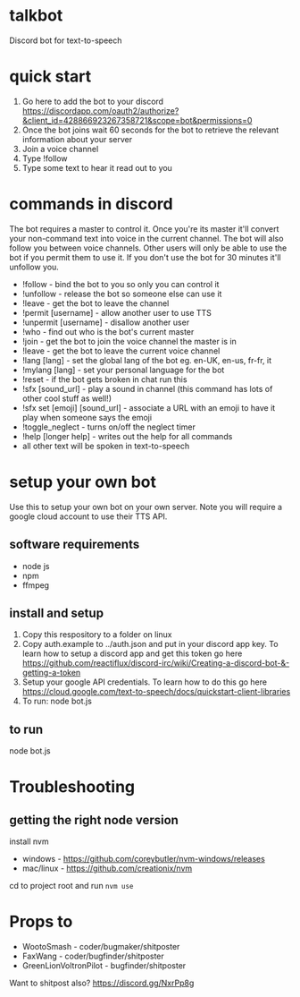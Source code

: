 # talkbot
Discord bot for text-to-speech

# quick start

1. Go here to add the bot to your discord https://discordapp.com/oauth2/authorize?&client_id=428866923267358721&scope=bot&permissions=0
2. Once the bot joins wait 60 seconds for the bot to retrieve the relevant information about your server
3. Join a voice channel
4. Type !follow
5. Type some text to hear it read out to you

# commands in discord
The bot requires a master to control it. Once you're its master it'll convert your non-command text into voice in the current channel. The bot will also follow you between voice channels. Other users will only be able to use the bot if you permit them to use it. If you don't use the bot for 30 minutes it'll unfollow you.

* !follow - bind the bot to you so only you can control it
* !unfollow - release the bot so someone else can use it
* !leave - get the bot to leave the channel
* !permit [username] - allow another user to use TTS
* !unpermit [username] - disallow another user
* !who - find out who is the bot's current master
* !join - get the bot to join the voice channel the master is in
* !leave - get the bot to leave the current voice channel
* !lang [lang] - set the global lang of the bot eg. en-UK, en-us, fr-fr, it
* !mylang [lang] - set your personal language for the bot
* !reset - if the bot gets broken in chat run this
* !sfx [sound_url] - play a sound in channel (this command has lots of other cool stuff as well!)
* !sfx set [emoji] [sound_url] - associate a URL with an emoji to have it play when someone says the emoji 
* !toggle_neglect - turns on/off the neglect timer
* !help [longer help] - writes out the help for all commands
* all other text will be spoken in text-to-speech

# setup your own bot
Use this to setup your own bot on your own server. Note you will require a google cloud account to use their TTS API.

## software requirements
- node js
- npm
- ffmpeg

## install and setup
1. Copy this respository to a folder on linux 
2. Copy auth.example to ../auth.json and put in your discord app key. To learn how to setup a discord app and get this token go here https://github.com/reactiflux/discord-irc/wiki/Creating-a-discord-bot-&-getting-a-token
3. Setup your google API credentials. To learn how to do this go here https://cloud.google.com/text-to-speech/docs/quickstart-client-libraries
4. To run: node bot.js 

## to run
node bot.js

# Troubleshooting
## getting the right node version

install nvm
* windows - https://github.com/coreybutler/nvm-windows/releases
* mac/linux - https://github.com/creationix/nvm

cd to project root and run `nvm use`

# Props to
* WootoSmash - coder/bugmaker/shitposter
* FaxWang - coder/bugfinder/shitposter
* GreenLionVoltronPilot - bugfinder/shitposter

Want to shitpost also? https://discord.gg/NxrPp8g
